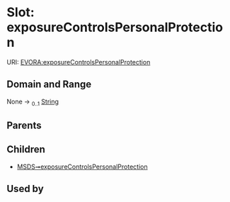 
# Slot: exposureControlsPersonalProtection



URI: [EVORA:exposureControlsPersonalProtection](https://evora-project.eu/exposureControlsPersonalProtection)


## Domain and Range

None &#8594;  <sub>0..1</sub> [String](types/String.md)

## Parents


## Children

 *  [MSDS➞exposureControlsPersonalProtection](MSDS_exposureControlsPersonalProtection.md)

## Used by

